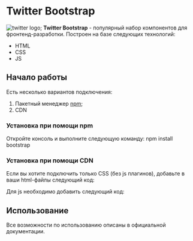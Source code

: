 # Twitter Bootstrap
![twitter logo](https://ru.wikipedia.org/wiki/%D0%A2%D0%B2%D0%B8%D1%82%D1%82%D0%B5%D1%80#/media/%D0%A4%D0%B0%D0%B9%D0%BB:Twitter-logo.svg);
**Twitter Bootstrap** - популярный набор компонентов для фронтенд-разработки. Построен на базе следующих технологий:
* HTML
* CSS
* JS
## Начало работы
Есть несколько вариантов подключения:
1. Пакетный менеджер [npm](https://netology.ru/profile/program/giti-17/lessons/193751/lesson_items/1020579);
1. CDN
### Установка при помощи npm
Откройте консоль и выполните следующую команду: npm install bootstrap
### Установка при помощи CDN
Если вы хотите подключить только CSS (без js плагинов), добавьте в ваши html-файлы следующий код:

Для js необходимо добавить следующий код:
## Использование
Все возможности по использованию описаны в официальной документации.